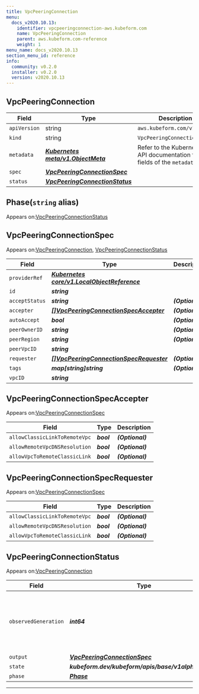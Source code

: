 ```yaml
---
title: VpcPeeringConnection
menu:
  docs_v2020.10.13:
    identifier: vpcpeeringconnection-aws.kubeform.com
    name: VpcPeeringConnection
    parent: aws.kubeform.com-reference
    weight: 1
menu_name: docs_v2020.10.13
section_menu_id: reference
info:
  community: v0.2.0
  installer: v0.2.0
  version: v2020.10.13
---
```


## VpcPeeringConnection
| Field | Type | Description |
| ------ | ----- | ----------- |
| `apiVersion` | string | `aws.kubeform.com/v1alpha1` |
|    `kind` | string | `VpcPeeringConnection` |
| `metadata` | ***[Kubernetes meta/v1.ObjectMeta](https://kubernetes.io/docs/reference/generated/kubernetes-api/v1.13/#objectmeta-v1-meta)***|Refer to the Kubernetes API documentation for the fields of the `metadata` field.|
| `spec` | ***[VpcPeeringConnectionSpec](#vpcpeeringconnectionspec)***||
| `status` | ***[VpcPeeringConnectionStatus](#vpcpeeringconnectionstatus)***||
## Phase(`string` alias)

Appears on:[VpcPeeringConnectionStatus](#vpcpeeringconnectionstatus)

## VpcPeeringConnectionSpec

Appears on:[VpcPeeringConnection](#vpcpeeringconnection), [VpcPeeringConnectionStatus](#vpcpeeringconnectionstatus)

| Field | Type | Description |
| ------ | ----- | ----------- |
| `providerRef` | ***[Kubernetes core/v1.LocalObjectReference](https://kubernetes.io/docs/reference/generated/kubernetes-api/v1.13/#localobjectreference-v1-core)***||
| `id` | ***string***||
| `acceptStatus` | ***string***| ***(Optional)*** |
| `accepter` | ***[[]VpcPeeringConnectionSpecAccepter](#vpcpeeringconnectionspecaccepter)***| ***(Optional)*** |
| `autoAccept` | ***bool***| ***(Optional)*** |
| `peerOwnerID` | ***string***| ***(Optional)*** |
| `peerRegion` | ***string***| ***(Optional)*** |
| `peerVpcID` | ***string***||
| `requester` | ***[[]VpcPeeringConnectionSpecRequester](#vpcpeeringconnectionspecrequester)***| ***(Optional)*** |
| `tags` | ***map[string]string***| ***(Optional)*** |
| `vpcID` | ***string***||
## VpcPeeringConnectionSpecAccepter

Appears on:[VpcPeeringConnectionSpec](#vpcpeeringconnectionspec)

| Field | Type | Description |
| ------ | ----- | ----------- |
| `allowClassicLinkToRemoteVpc` | ***bool***| ***(Optional)*** |
| `allowRemoteVpcDNSResolution` | ***bool***| ***(Optional)*** |
| `allowVpcToRemoteClassicLink` | ***bool***| ***(Optional)*** |
## VpcPeeringConnectionSpecRequester

Appears on:[VpcPeeringConnectionSpec](#vpcpeeringconnectionspec)

| Field | Type | Description |
| ------ | ----- | ----------- |
| `allowClassicLinkToRemoteVpc` | ***bool***| ***(Optional)*** |
| `allowRemoteVpcDNSResolution` | ***bool***| ***(Optional)*** |
| `allowVpcToRemoteClassicLink` | ***bool***| ***(Optional)*** |
## VpcPeeringConnectionStatus

Appears on:[VpcPeeringConnection](#vpcpeeringconnection)

| Field | Type | Description |
| ------ | ----- | ----------- |
| `observedGeneration` | ***int64***| ***(Optional)*** Resource generation, which is updated on mutation by the API Server.|
| `output` | ***[VpcPeeringConnectionSpec](#vpcpeeringconnectionspec)***| ***(Optional)*** |
| `state` | ***kubeform.dev/kubeform/apis/base/v1alpha1.State***| ***(Optional)*** |
| `phase` | ***[Phase](#phase)***| ***(Optional)*** |
---
